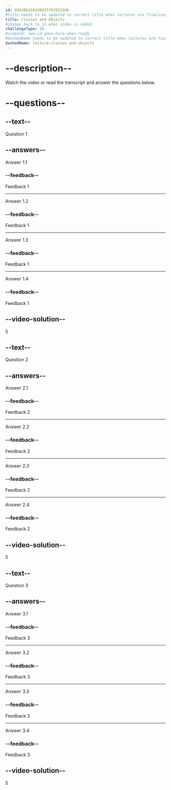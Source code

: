 ```yaml
---
id: 68420bd261d0d35f61922d4b
#title needs to be updated to correct title when lectures are finalized
title: Classes and Objects
#change back to 11 when video is added
challengeType: 19
#videoId: new-id-goes-here-when-ready
#dashedName needs to be updated to correct title when lectures are finalized
dashedName: lecture-classes-and-objects
---
```


# --description--

Watch the video or read the transcript and answer the questions below.

# --questions--

## --text--

Question 1

## --answers--

Answer 1.1

### --feedback--

Feedback 1

---

Answer 1.2

### --feedback--

Feedback 1

---

Answer 1.3

### --feedback--

Feedback 1

---

Answer 1.4

### --feedback--

Feedback 1

## --video-solution--

5

## --text--

Question 2

## --answers--

Answer 2.1

### --feedback--

Feedback 2

---

Answer 2.2

### --feedback--

Feedback 2

---

Answer 2.3

### --feedback--

Feedback 2

---

Answer 2.4

### --feedback--

Feedback 2

## --video-solution--

5

## --text--

Question 3

## --answers--

Answer 3.1

### --feedback--

Feedback 3

---

Answer 3.2

### --feedback--

Feedback 3

---

Answer 3.3

### --feedback--

Feedback 3

---

Answer 3.4

### --feedback--

Feedback 3

## --video-solution--

5

